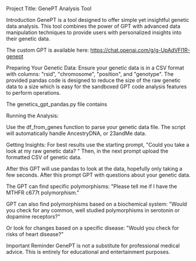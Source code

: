 Project Title: GenePT Analysis Tool

Introduction
GenePT is a tool designed to offer simple yet insightful genetic data analysis. This tool combines the power of GPT with advanced data manipulation techniques to provide users with personalized insights into their genetic data.

The custom GPT is available here: https://chat.openai.com/g/g-UpAdVFI1R-genept

Preparing Your Genetic Data:
Ensure your genetic data is in a CSV format with columns: "rsid", "chromosome", "position", and "genotype". The provided pandas code is designed to reduce the size of the raw genetic data to a size which is easy for the sandboxed GPT code analysis features to perform operations. 

The genetics_gpt_pandas.py file contains 

Running the Analysis:

Use the df_from_genes function to parse your genetic data file.
The script will automatically handle AncestryDNA, or 23andMe data.

Getting Insights:
For best results use the starting prompt, "Could you take a look at my raw genetic data? " Then, in the next prompt upload the formatted CSV of genetic data. 

After this GPT will use pandas to look at the data, hopefully only taking a few seconds. After this prompt GPT with questions about your genetic data. 

The GPT can find specific polymorphisms: "Please tell me if I have the MTHFR c677t polymorphism." 

GPT can also find polymorphisms based on a biochemical system: "Would you check for any common, well studied polymorphisms in serotonin or dopamine receptors?"

Or look for changes based on a specific disease: "Would you check for risks of heart disease?" 

Important Reminder
GenePT is not a substitute for professional medical advice. This is entirely for educational and entertainment purposes. 
